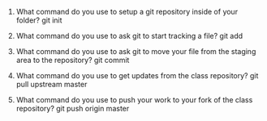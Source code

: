 1. What command do you use to setup a git repository inside of your folder?
git init

2. What command do you use to ask git to start tracking a file?
git add

3. What command do you use to ask git to move your file from the staging area to the repository?
git commit

4. What command do you use to get updates from the class repository?
git pull upstream master

5. What command do you use to push your work to your fork of the class repository?
git push origin master
